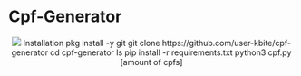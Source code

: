 # Cpf-Generator
<p align="center">
    <img src="https://docs.python-requests.org/pt_BR/latest/_static/requests-sidebar.png"/>
    Installation
    pkg install -y git
    git clone https://github.com/user-kbite/cpf-generator
    cd cpf-generator
    ls
    pip install -r requirements.txt
    python3 cpf.py [amount of cpfs]



